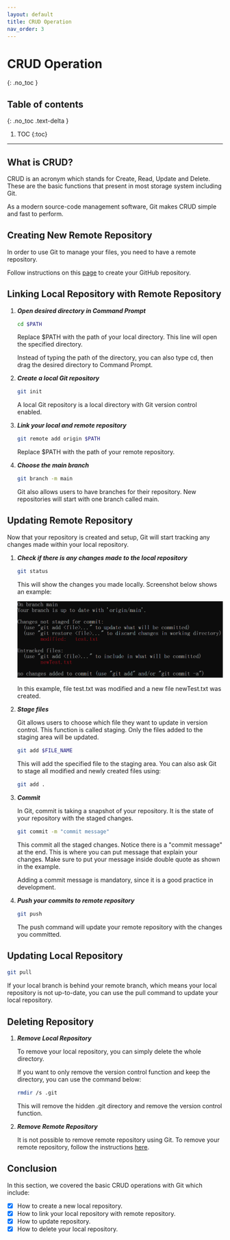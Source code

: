 ```yaml
---
layout: default
title: CRUD Operation
nav_order: 3
---
```


# CRUD Operation
{: .no_toc }

## Table of contents
{: .no_toc .text-delta }

1. TOC
{:toc}

---

## What is CRUD?
CRUD is an acronym which stands for Create, Read, Update and Delete. These are the basic functions that present in most storage system including Git.

As a modern source-code management software, Git makes CRUD simple and fast to perform.

## Creating New Remote Repository
In order to use Git to manage your files, you need to have a remote repository.

Follow instructions on this [page](https://docs.github.com/en/get-started/quickstart/create-a-repo) to create your GitHub repository.

## Linking Local Repository with Remote Repository
1. ***Open desired directory in Command Prompt***

   ```bash
   cd $PATH
   ```

   Replace $PATH with the path of your local directory. This line will open the specified directory.

   Instead of typing the path of the directory, you can also type cd, then drag the desired directory to Command Prompt.

2. ***Create a local Git repository***

   ```bash
   git init
   ```

   A local Git repository is a local directory with Git version control enabled.

3. ***Link your local and remote repository***

   ```bash
   git remote add origin $PATH
   ```

   Replace $PATH with the path of your remote repository.

4. ***Choose the main branch***

   ```bash
   git branch -m main
   ```

   Git also allows users to have branches for their repository. New repositories will start with one branch called main.

## Updating Remote Repository
Now that your repository is created and setup, Git will start tracking any changes made within your local repository.

1. ***Check if there is any changes made to the local repository***

   ```bash
   git status
   ```

   This will show the changes you made locally. Screenshot below shows an example:

   ![img.png](img.png)

   In this example, file test.txt was modified and a new file newTest.txt was created.

2. ***Stage files***

   Git allows users to choose which file they want to update in version control. This function is called staging. Only the files added to the staging area will be updated.

   ```bash
   git add $FILE_NAME
   ```

   This will add the specified file to the staging area. You can also ask Git to stage all modified and newly created files using:

   ```bash
   git add .
   ```

3. ***Commit***

   In Git, commit is taking a snapshot of your repository. It is the state of your repository with the staged changes.

   ```bash
   git commit -m "commit message"
   ```
   
   This commit all the staged changes. Notice there is a "commit message" at the end. This is where you can put message that explain your changes. Make sure to put your message inside double quote as shown in the example.

   Adding a commit message is mandatory, since it is a good practice in development.

4. ***Push your commits to remote repository***

   ```bash
   git push
   ```

   The push command will update your remote repository with the changes you committed.

## Updating Local Repository

```bash
git pull
```

If your local branch is behind your remote branch, which means your local repository is not up-to-date, you can use the pull command to update your local repository.

## Deleting Repository
1. ***Remove Local Repository***

   To remove your local repository, you can simply delete the whole directory.

   If you want to only remove the version control function and keep the directory, you can use the command below:

   ```bash
   rmdir /s .git
   ```

   This will remove the hidden .git directory and remove the version control function.

2. ***Remove Remote Repository***

   It is not possible to remove remote repository using Git. To remove your remote repository, follow the instructions [here](https://docs.github.com/en/repositories/creating-and-managing-repositories/deleting-a-repository).

## Conclusion
In this section, we covered the basic CRUD operations with Git which include:

- [x] How to create a new local repository.
- [x] How to link your local repository with remote repository.
- [x] How to update repository.
- [x] How to delete your local repository.